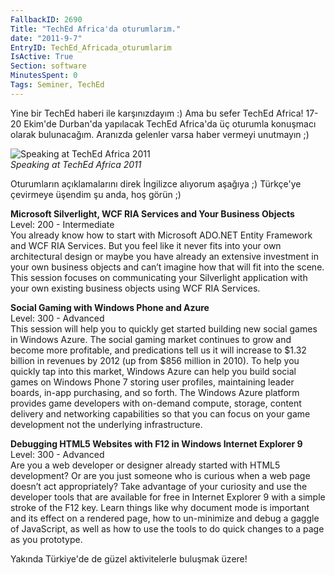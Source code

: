 ```yaml
---
FallbackID: 2690
Title: "TechEd Africa'da oturumlarım."
date: "2011-9-7"
EntryID: TechEd_Africada_oturumlarim
IsActive: True
Section: software
MinutesSpent: 0
Tags: Seminer, TechEd
---
```

Yine bir TechEd haberi ile karşınızdayım :) Ama bu sefer TechEd Africa!
17-20 Ekim'de Durban'da yapılacak TechEd Africa'da üç oturumla konuşmacı
olarak bulunacağım. Aranızda gelenler varsa haber vermeyi unutmayın ;)

![Speaking at TechEd Africa
2011](media/TechEd_Africada_oturumlarim/teched_africa_11.jpg)\
*Speaking at TechEd Africa 2011*

Oturumların açıklamalarını direk İngilizce alıyorum aşağıya ;) Türkçe'ye
çevirmeye üşendim şu anda, hoş görün ;)

**Microsoft Silverlight, WCF RIA Services and Your Business Objects**\
Level: 200 - Intermediate\
You already know how to start with Microsoft ADO.NET Entity Framework
and WCF RIA Services. But you feel like it never fits into your own
architectural design or maybe you have already an extensive investment
in your own business objects and can’t imagine how that will fit into
the scene. This session focuses on communicating your Silverlight
application with your own existing business objects using WCF RIA
Services.

**Social Gaming with Windows Phone and Azure**\
Level: 300 - Advanced\
This session will help you to quickly get started building new social
games in Windows Azure. The social gaming market continues to grow and
become more profitable, and predications tell us it will increase to
\$1.32 billion in revenues by 2012 (up from \$856 million in 2010). To
help you quickly tap into this market, Windows Azure can help you build
social games on Windows Phone 7 storing user profiles, maintaining
leader boards, in-app purchasing, and so forth. The Windows Azure
platform provides game developers with on-demand compute, storage,
content delivery and networking capabilities so that you can focus on
your game development not the underlying infrastructure.

**Debugging HTML5 Websites with F12 in Windows Internet Explorer 9**\
Level: 300 - Advanced\
Are you a web developer or designer already started with HTML5
development? Or are you just someone who is curious when a web page
doesn’t act appropriately? Take advantage of your curiosity and use the
developer tools that are available for free in Internet Explorer 9 with
a simple stroke of the F12 key. Learn things like why document mode is
important and its effect on a rendered page, how to un-minimize and
debug a gaggle of JavaScript, as well as how to use the tools to do
quick changes to a page as you prototype.

Yakında Türkiye'de de güzel aktivitelerle buluşmak üzere!


